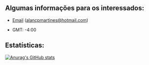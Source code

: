 ## Algumas informações para os interessados:
- [Email](mailto:alancpmartines@hotmail.com) (alancpmartines@hotmail.com)

- GMT: -4:00

## Estatísticas:
[![Anurag's GitHub stats](https://github-readme-stats.vercel.app/api?username=alanmartines&theme=dark&show_icons=true)](https://github.com/alanmartines/github-readme-stats)

